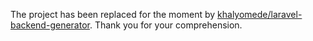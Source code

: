The project has been replaced for the moment by [khalyomede/laravel-backend-generator](https://github.com/khalyomede/laravel-backend-generator). Thank you for your comprehension.

